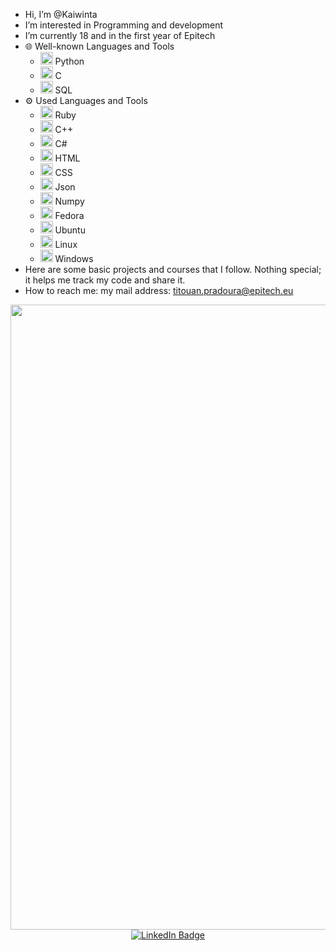 -  Hi, I’m @Kaiwinta
-  I’m interested in Programming and development
-  I’m currently 18 and in the first year of Epitech
-  🌐 Well-known Languages and Tools
   -  <img src="https://img.shields.io/badge/Python-FFD43B?style=for-the-badge&logo=python&logoColor=blue" alt="Python" height="20"/> Python
   -  <img src="https://img.shields.io/badge/C-00599C?style=for-the-badge&logo=c&logoColor=white" alt="C" height="20"/> C
   -  <img src="https://img.shields.io/badge/SQLite-07405E?style=for-the-badge&logo=sqlite&logoColor=white" alt="SQL" height="20"/> SQL
-  ⚙️ Used Languages and Tools
   -  <img src="https://img.shields.io/badge/Ruby-CC342D?style=for-the-badge&logo=ruby&logoColor=white" alt="C++" height="20"/> Ruby
   -  <img src="https://img.shields.io/badge/C%2B%2B-00599C?style=for-the-badge&logo=c%2B%2B&logoColor=white" alt="C++" height="20"/> C++
   -  <img src="https://img.shields.io/badge/C%23-239120?style=for-the-badge&logo=csharp&logoColor=white" alt="C#" height="20"/> C#
   -  <img src="https://img.shields.io/badge/HTML5-E34F26?style=for-the-badge&logo=html5&logoColor=white" alt="HTML" height="20"/> HTML
   -  <img src="https://img.shields.io/badge/CSS3-1572B6?style=for-the-badge&logo=css3&logoColor=white" alt="CSS" height="20"/> CSS
   -  <img src="https://img.shields.io/badge/json-5E5C5C?style=for-the-badge&logo=json&logoColor=white" alt="Json" height="20"/> Json
   -  <img src="https://img.shields.io/badge/Numpy-777BB4?style=for-the-badge&logo=numpy&logoColor=white" alt="numpy" height="20"/> Numpy
   -  <img src="https://img.shields.io/badge/Fedora-294172?style=for-the-badge&logo=fedora&logoColor=white" alt="fedora" height="20"/> Fedora
   -  <img src="https://img.shields.io/badge/Ubuntu-E95420?style=for-the-badge&logo=ubuntu&logoColor=white" alt="ubuntu" height="20"/> Ubuntu
   -  <img src="https://img.shields.io/badge/Linux-FCC624?style=for-the-badge&logo=linux&logoColor=black" alt="Linux" height="20"/> Linux
   -  <img src="https://img.shields.io/badge/Windows-0078D6?style=for-the-badge&logo=windows&logoColor=white" alt="Windows" height="20"/> Windows
-  Here are some basic projects and courses that I follow. Nothing special; it helps me track my code and share it.
-  How to reach me: my mail address: titouan.pradoura@epitech.eu



<div id="visual" align="center">
  <div>
    <img src="https://user-images.githubusercontent.com/95478989/198955082-6e78ebb5-e1e4-49f9-8d32-6e5af3984dcd.gif" width="1000"/>
  </div>
  <div id="badges">
    <a href="https://www.linkedin.com/in/titouan-pradoura-9244472a7/">
      <img src="https://img.shields.io/badge/LinkedIn-blue?style=for-the-badge&logo=linkedin&logoColor=white" alt="LinkedIn Badge"/>
    </a>
   </div>
  <div>
    <img src="https://komarev.com/ghpvc/?username=Kaiwinta&style=flat-square&color=blue" alt=""/>
  </div>
 </div> 
<!---
Kaiwinta/Kaiwinta is a ✨ special ✨ repository because its `README.md` (this file) appears on your GitHub profile.
You can click the Preview link to take a look at your changes.
--->
